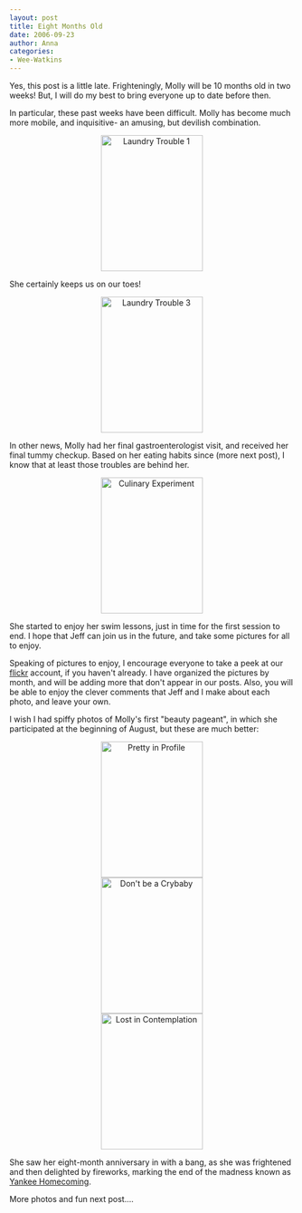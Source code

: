 ```yaml
---
layout: post
title: Eight Months Old
date: 2006-09-23
author: Anna
categories:
- Wee-Watkins
---
```


Yes, this post is a little late. Frighteningly, Molly will be 10 months old in two weeks! But, I will do my best to bring everyone up to date before then.

In particular, these past weeks have been difficult. Molly has become much more mobile, and inquisitive- an amusing, but devilish combination.

<div class="figure" align="center"><a href="http://newburyportion.com/gallery/show/recent/photo/244278997"><img class="photo" src="http://static.flickr.com/93/244278997_2577373519_m.jpg" width="180" height="240" alt="Laundry Trouble 1" border="0" /></a> </div>

She certainly keeps us on our toes!

<div class="figure" align="center"><a href="http://newburyportion.com/gallery/show/recent/photo/244279467"><img class="photo" src="http://static.flickr.com/83/244279467_90399d2407_m.jpg" width="180" height="240" alt="Laundry Trouble 3" border="0" /></a> </div>

In other news, Molly had her final gastroenterologist visit, and received her final tummy checkup. Based on her eating habits since (more next post), I know that at least those troubles are behind her.

<div class="figure" align="center"><a href="http://newburyportion.com/gallery/show/recent/photo/244286712"><img class="photo" src="http://static.flickr.com/82/244286712_fd90291903_m.jpg" width="180" height="240" alt="Culinary Experiment" border="0" /></a> </div>

She started to enjoy her swim lessons, just in time for the first session to end. I hope that Jeff can join us in the future, and take some pictures for all to enjoy.

Speaking of pictures to enjoy, I encourage everyone to take a peek at our <a href="http://www.flickr.com/photos/jeffwatkins/">flickr</a> account, if you haven't already. I have organized the pictures by month, and will be adding more that don't appear in our posts. Also, you will be able to enjoy the clever comments that Jeff and I make about each photo, and leave your own.

I wish I had spiffy photos of Molly's first "beauty pageant", in which she participated at the beginning of August, but these are much better:

<div class="figure" align="center"><a href="http://newburyportion.com/gallery/show/recent/photo/244288083"><img class="photo" src="http://static.flickr.com/81/244288083_b33ad6fec9_m.jpg" width="180" height="240" alt="Pretty in Profile" border="0" /></a> </div>

<div class="figure" align="center"><a href="http://newburyportion.com/gallery/show/recent/photo/244288728"><img class="photo" src="http://static.flickr.com/86/244288728_e55117b938_m.jpg" width="180" height="240" alt="Don't be a Crybaby" border="0" /></a> </div>

<div class="figure" align="center"><a href="http://newburyportion.com/gallery/show/recent/photo/246183222"><img class="photo" src="http://static.flickr.com/85/246183222_55985a618f_m.jpg" width="180" height="240" alt="Lost in Contemplation" border="0" /></a> </div>

She saw her eight-month anniversary in with a bang, as she was frightened and then delighted by fireworks, marking the end of the madness known as <a href="http://www.yankeehomecoming.com/">Yankee Homecoming</a>.

More photos and fun next post....









